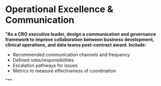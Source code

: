 # Operational Excellence & Communication

**"As a CRO executive leader, design a communication and governance framework to improve collaboration between business development, clinical operations, and data teams post-contract award. Include:**

- Recommended communication channels and frequency
- Defined roles/responsibilities
- Escalation pathways for issues
- Metrics to measure effectiveness of coordination

"**
